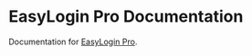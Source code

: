 # EasyLogin Pro Documentation

Documentation for [EasyLogin Pro](http://codecanyon.net/item/easylogin-pro-user-membership-system/8585802?ref=HazzardWeb).
